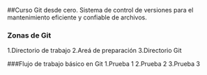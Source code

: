 ##Curso Git desde cero.
Sistema de control de versiones  para el mantenimiento eficiente y confiable de archivos.

### Zonas de Git
1.Directorio de trabajo
2.Areá de preparación
3.Directorio Git

###Flujo de trabajo básico en Git
1.Prueba 1
2.Prueba 2 3.Prueba 3
